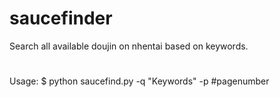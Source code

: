 # saucefinder
Search all available doujin on nhentai based on keywords.
#
Usage:
 $ python saucefind.py -q "Keywords" -p #pagenumber
